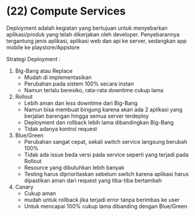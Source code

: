 
# (22) Compute Services

Deployment adalah kegiatan yang bertujuan untuk menyebarkan aplikasi/produk yang telah dikerjakan oleh developer. Penyebarannya tergantung jenis aplikasi, aplikasi web dan api ke server, sedangkan app mobile ke playstore/Appstore

Strategi Deployment :
1. Big-Bang atau Replace
    - Mudah di implementasikan
    - Perubahan pada sistem 100% secara instan
    - Namun terlalu beresiko, rata-rata downtime cukup lama
2. Rollout
    - Lebih aman dan less downtime dari Big-Bang
    - Namun bisa membuat bingung karena akan ada 2 aplikasi yang berjalan barengan hingga semua server terdeploy
    - Deployment dan rollback lebih lama dibandingkan Big-Bang
    - Tidak adanya kontrol request
3. Blue/Green
    - Perubahan sangat cepat, sekali switch service langsung berubah 100%
    - Tidak ada issue beda versi pada service seperti yang terjadi pada Rollout
    - Resource yang dibutuhkan lebih banyak
    - Testing harus diprioritaskan sebelum switch karena aplikasi harus dipastikan aman dari request yang tiba-tiba bertambah
4. Canary
    - Cukup aman
    - mudah untuk rollback jika terjadi error tanpa berimbas ke user
    - Untuk mencapai 100% cukup lama dibanding dengan Blue/Green